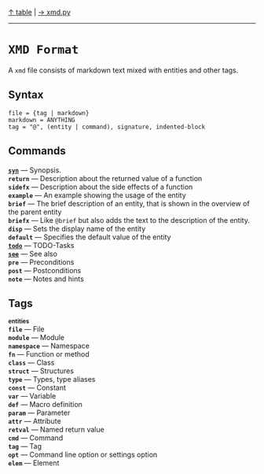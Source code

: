 [&#8593; table](table.md) | [&#8594; xmd.py](xmd.py.md)
***

# `XMD Format`

A `xmd` file consists of markdown text mixed with entities and other tags.

## Syntax
```
file = {tag | markdown}
markdown = ANYTHING
tag = "@", (entity | command), signature, indented-block 
```



## Commands
**[`syn`](xmd-format--syn.md)** &#8213; Synopsis.  
**`return`** &#8213; Description about the returned value of a function  
**`sidefx`** &#8213; Description about the side effects of a function  
**`example`** &#8213; An example showing the usage of the entity  
**`brief`** &#8213; The brief description of an entity, that is shown in the overview of the parent entity  
**`briefx`** &#8213; Like `@brief` but also adds the text to the description of the entity.  
**`disp`** &#8213; Sets the display name of the entity  
**`default`** &#8213; Specifies the default value of the entity  
**[`todo`](xmd-format--todo.md)** &#8213; TODO-Tasks  
**[`see`](xmd-format--see.md)** &#8213; See also  
**`pre`** &#8213; Preconditions  
**`post`** &#8213; Postconditions  
**`note`** &#8213; Notes and hints  
## Tags
<small>**entities**</small>  
**`file`** &#8213; File  
**`module`** &#8213; Module  
**`namespace`** &#8213; Namespace  
**`fn`** &#8213; Function or method  
**`class`** &#8213; Class  
**`struct`** &#8213; Structures  
**`type`** &#8213; Types, type aliases  
**`const`** &#8213; Constant  
**`var`** &#8213; Variable  
**`def`** &#8213; Macro definition  
**`param`** &#8213; Parameter  
**`attr`** &#8213; Attribute  
**`retval`** &#8213; Named return value  
**`cmd`** &#8213; Command  
**`tag`** &#8213; Tag  
**`opt`** &#8213; Command line option or settings option  
**`elem`** &#8213; Element  

